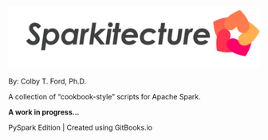 ![](.gitbook/assets/sparkitecture.png)

By: Colby T. Ford, Ph.D.

A collection of “cookbook-style” scripts for Apache Spark.

**A work in progress...**

PySpark Edition \| Created using GitBooks.io

